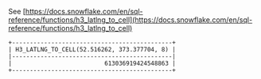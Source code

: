 See [https://docs.snowflake.com/en/sql-reference/functions/h3_latlng_to_cell](https://docs.snowflake.com/en/sql-reference/functions/h3_latlng_to_cell)
```
+---------------------------------------------+
| H3_LATLNG_TO_CELL(52.516262, 373.377704, 8) |
|---------------------------------------------|
|                          613036919424548863 |
+---------------------------------------------+
```
